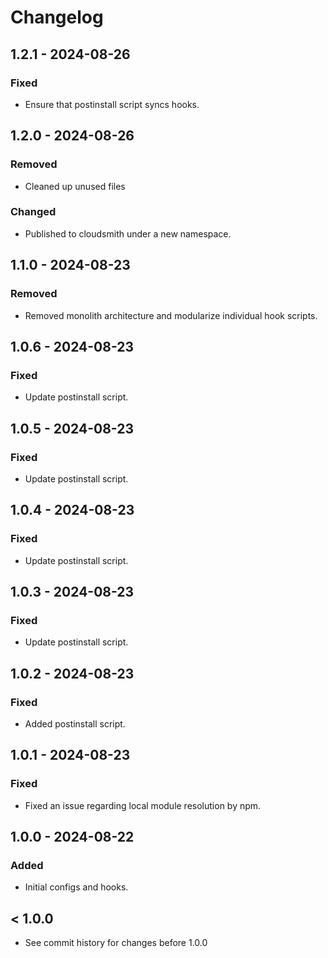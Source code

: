 # Changelog

## 1.2.1 - 2024-08-26

### Fixed

- Ensure that postinstall script syncs hooks.

## 1.2.0 - 2024-08-26

### Removed

- Cleaned up unused files

### Changed

- Published to cloudsmith under a new namespace.

## 1.1.0 - 2024-08-23

### Removed

- Removed monolith architecture and modularize individual hook scripts.

## 1.0.6 - 2024-08-23

### Fixed

- Update postinstall script.

## 1.0.5 - 2024-08-23

### Fixed

- Update postinstall script.

## 1.0.4 - 2024-08-23

### Fixed

- Update postinstall script.

## 1.0.3 - 2024-08-23

### Fixed

- Update postinstall script.

## 1.0.2 - 2024-08-23

### Fixed

- Added postinstall script.

## 1.0.1 - 2024-08-23

### Fixed

- Fixed an issue regarding local module resolution by npm.

## 1.0.0 - 2024-08-22

### Added

- Initial configs and hooks.

## < 1.0.0

- See commit history for changes before 1.0.0
